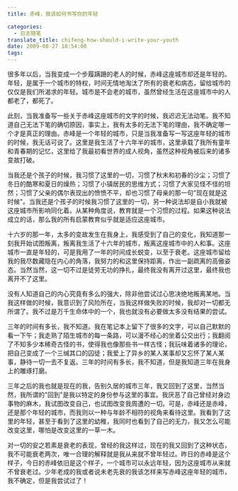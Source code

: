 ```yaml
---
title: 赤峰，我该如何书写你的年轻

categories:
  - 日志随笔
translate_title: chifeng-how-should-i-write-your-youth
date: 2009-08-27 18:54:00
tags:
---
```


很多年以后，当我变成一个步履蹒跚的老人的时候，赤峰这座城市却还是年轻的。年轻，是属于一个城市的特权，时间无情地淘汰了所有的衰老和病态，留给城市的仅仅是我们所渴求的年轻。城市是不会老的城市，虽然曾经生活在这座城市中的人都老了，都死了。

此刻，当我准备写一些关于赤峰这座城市的文字的时候，我迟迟无法动笔。我不知道自己无法下笔的确切原因，事实上，我有太多的无法下笔的理由，我不确定哪一个才是真正的理由。赤峰是一个年轻的城市，只是当我准备写一写这座年轻的城市的时候，我无话可说了。这里是我生活了十六年半的城市，这里承载了我所有童年和青春期的记忆，这里给了我最初看世界的成人视角，虽然这种视角被后来的诸多变故打破。

当我还是个孩子的时候，我习惯了这里的一切，习惯了秋末和初春的沙尘；习惯了冬日的酷寒和夏日的燥热；习惯了小镇居民的思维方式；习惯了大家见怪不怪的坦然；习惯了父亲的偶尔表现出的愤愤不平，却也习惯了母亲的那一句"现在就是这时候"。当我还是个孩子的时候我习惯了这里的一切，另一种说法却是自小我就被这座城市所影响同化着。从某种角度说，教育就是一个习惯的过程。如果这种说法成立的话，那么我的所有启蒙教育似乎就是适应这座城市。

十六岁的那一年，太多的变故发生在我身上，我感受到了自己的变化，我知道那一刻我开始试图叛离，叛离我生活了十六年的城市，叛离这座城市中的人和事。这座城市一直是年轻的，可是我用了一年的时间成长蜕变，以至于衰老。这座城市留给我的我尽数藏隐在内心的角落，我努力的和这里保持距离，作出一副疏离的高傲姿态。当然当然，这一切不过是徒劳无功的挣扎，最终我没有离开过这里，最终我也离开不了这里。

没有人知道自己的内心究竟有多么的强大，除非他尝试过心思决绝地叛离某地。当我这样做的时候，我意识到了风险所在，当我这样做失败的时候，我却对一切都无所谓了。我不过是万千生命体中的一个，我也就没有必要做太多没有结果的尝试。

三年的时间有多长，我不知道。我在笔记本上留下了很多的文字，可以自己默默的看一下午；我走熟了陌生城市的每一条路，可以漫不经心的坐着公交出行；我翻阅了不知多少本稀奇古怪的书，使得我也像那些书一样古怪；我玩味着诸多的理论，把自己变成了一个三缄其口的囚徒；我爱上了异乡的某人某事却又忘怀了某人某事，静待一切一去不复返。三年的时间有多长，我不知道，但是我知道三年在我身上的雕琢打磨。

三年之后的我也就是现在的我，告别久居的城市三年，我又回到了这里，当然当然，我所谓的"回到"是我以特定的身份参与这里的事宜。我厌恶了自己曾经对身边事物的麻木，我试图改变自己，也试图改变我周遭的一切。可是，赤峰还是赤峰，还是那个年轻的城市，而我则以一种与年龄不相符的视角来看待这里。我看到了这里的年轻，甚至于看到了这里的幼稚，我同时也看到了自己的无力，我又怎么可能改变这里，哪怕是改变这里的一草一木。

对一切的安之若素是衰老的表现，曾经的我这样过，现在的我又回到了这种状态，我不可能衰老两次，唯一合理的解释就是我从来就不曾年轻过。昨日的赤峰是这个样子，今日的赤峰依旧是这个样子，一个城市可以永远年轻，因为这座城市从来就不曾衰老过。少年老成的我或者说未老先衰的我该怎样来写赤峰这座年轻的城市，我不确定，但是我尝试过了！